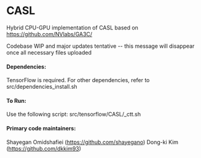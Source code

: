 # CASL

Hybrid CPU-GPU implementation of CASL based on https://github.com/NVlabs/GA3C/

Codebase WIP and major updates tentative -- this message will disappear once all necessary files uploaded

#### Dependencies:
TensorFlow is required.
For other dependencies, refer to src/dependencies_install.sh

#### To Run:
Use the following script: src/tensorflow/CASL/_ctt.sh

#### Primary code maintainers:
Shayegan Omidshafiei (https://github.com/shayegano)
Dong-ki Kim (https://github.com/dkkim93)
